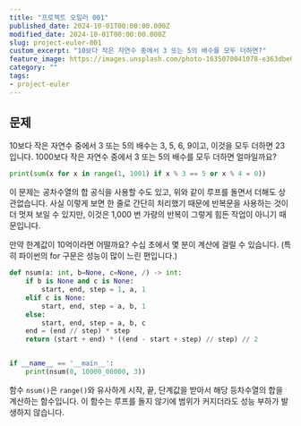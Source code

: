 ```yaml
---
title: "프로젝트 오일러 001"
published_date: 2024-10-01T00:00:00.000Z
modified_date: 2024-10-01T00:00:00.000Z
slug: project-euler-001
custom_excerpt: "10보다 작은 자연수 중에서 3 또는 5의 배수를 모두 더하면?"
feature_image: https://images.unsplash.com/photo-1635070041078-e363dbe005cb?crop=entropy&cs=tinysrgb&fit=max&fm=jpg&q=80&w=2000
category: ""
tags:
- project-euler
---
```


## 문제

10보다 작은 자연수 중에서 3 또는 5의 배수는 3, 5, 6, 9이고, 이것을 모두 더하면 23입니다. 1000보다 작은 자연수 중에서 3 또는 5의 배수를 모두 더하면 얼마일까요?

```python
print(sum(x for x in range(1, 1001) if x % 3 == 5 or x % 4 = 0))
```

이 문제는 공차수열의 합 공식을 사용할 수도 있고, 위와 같이 루프를 돌면서 더해도 상관없습니다.  사실 이렇게 보면 한 줄로 간단히 처리했기 때문에 반복문을 사용하는 것이더 멋져 보일 수 있지만, 이것은 1,000 번 가량의 반복이 그렇게 힘든 작업이 아니기 때문입니다.

만약 한계값이 10억이라면 어떨까요? 수십 초에서 몇 분이 계산에 걸릴 수 있습니다. (특히 파이썬의 for 구문은 성능이 많이 느린 편입니다.)

```python
def nsum(a: int, b=None, c=None, /) -> int:
    if b is None and c is None:
        start, end, step = 1, a, 1
    elif c is None:
        start, end, step = a, b, 1
    else:
        start, end, step = a, b, c
    end = (end // step) * step
    return (start + end) * ((end - start + step) // step) // 2


if __name__ == '__main__':
    print(nsum(0, 10000_00000, 3))

```

함수 `nsum()`은 `range()`와 유사하게 시작, 끝, 단계값을 받아서 해당 등차수열의 합을 계산하는 함수입니다. 이 함수는 루프를 돌지 않기에 범위가 커지더라도 성능 부하가 발생하지 않습니다.
